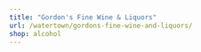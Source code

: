 ```yaml
---
title: "Gordon's Fine Wine & Liquors"
url: /watertown/gordons-fine-wine-and-liquors/
shop: alcohol
---
```

